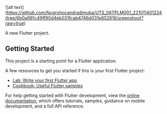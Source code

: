 ![alt text] (https://github.com/Nugrohocandradimuka/UTS_06TPLM001_221011401224/tree/6b0a991c49ff90d4eb031fcab4746d031e802816/sreenshoot?raw=true)

A new Flutter project.

## Getting Started

This project is a starting point for a Flutter application.

A few resources to get you started if this is your first Flutter project:

- [Lab: Write your first Flutter app](https://docs.flutter.dev/get-started/codelab)
- [Cookbook: Useful Flutter samples](https://docs.flutter.dev/cookbook)

For help getting started with Flutter development, view the
[online documentation](https://docs.flutter.dev/), which offers tutorials,
samples, guidance on mobile development, and a full API reference.
